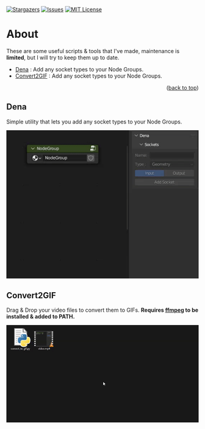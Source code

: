 [![Stargazers][stars-shield]][stars-url]
[![Issues][issues-shield]][issues-url]
[![MIT License][license-shield]][license-url]

<!-- ABOUT THE PROJECT -->

# About

These are some useful scripts & tools that I've made, maintenance is **limited**, but I will try to keep them up to date.

-   [Dena](#Dena) : Add any socket types to your Node Groups.
-   [Convert2GIF](#Convert2GIF) : Add any socket types to your Node Groups.

<p align="right">(<a href="#readme-top">back to top</a>)</p>

<!-- GETTING STARTED -->

## Dena

Simple utility that lets you add any socket types to your Node Groups.

![dena-gif][dena-gif]

## Convert2GIF

Drag & Drop your video files to convert them to GIFs. **Requires [ffmpeg](https://ffmpeg.org/) to be installed & added to PATH.**

![convert2gif-gif][convert2gif-gif]

<!-- --------------------------------------------------------- -->

[stars-shield]: https://img.shields.io/github/stars/luvyana/Lena?style=for-the-badge
[stars-url]: https://github.com/luvyana/Lena/stargazers
[issues-shield]: https://img.shields.io/github/issues/luvyana/Lena?style=for-the-badge
[issues-url]: https://github.com/luvyana/Lena/issues
[license-shield]: https://img.shields.io/github/license/luvyana/Lena?style=for-the-badge
[license-url]: https://github.com/luvyana/Lena/blob/master/LICENSE.txt
[dena-gif]: images/dena.gif
[convert2gif-gif]: images/convert2gif.gif

